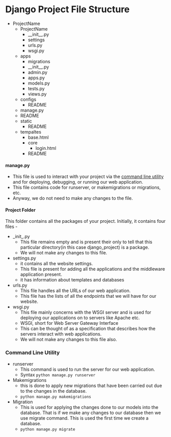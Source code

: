 # Django Project File Structure
 
- ProjectName
  - ProjectName
    - \_\_init__.py
    - settings
    - urls.py
    - wsgi.py
  - apps
    - migrations
    - \_\_init__.py
    - admin.py
    - apps.py
    - models.py
    - tests.py
    - views.py
  - configs
    - README
  - manage.py
  - README
  - static
    - README
  - tempaltes
    - base.html
    - core
      - login.html
    - README

#### manage.py
- This file is used to interact with your project via the [command line utility](##command-line-utility) and for deploying, debugging, or running our web application.
- This file contains code for runserver, or makemigrations or migrations, etc.
- Anyway, we do not need to make any changes to the file.

#### Project Folder
This folder contains all the packages of your project. Initially, it contains four files -
  - \_init_.py
    - This file remains empty and is present their only to tell that this particular directory(in this case django_project) is a package.
    - We will not make any changes to this file.
  - settings.py
    - it contains all the website settings.
    - This file is present for adding all the applications and the middleware application present.
    - it has information about templates and databases
  - urls.py
    - This file handles all the URLs of our web application.
    - This file has the lists of all the endpoints that we will have for our website.
  - wsgi.py
    - This file mainly concerns with the WSGI server and is used for deploying our applications on to servers like Apache etc.
    - WSGI, short for Web Server Gateway Interface
    - This can be thought of as a specification that describes how the servers interact with web applications.
    - We will not make any changes to this file also.
  
### Command Line Utility

- runserver
  - This command is used to run the server for our web application.
  - Syntax ```python manage.py runserver```
- Makemigrations
  - this is done to apply new migrations that have been carried out due to the changes in the database.
  - ```python manage.py makemigrations```
- Migration
  - This is used for applying the changes done to our models into the database. That is if we make any changes to our database then we use migrate command. This is used the first time we create a database.
  - ```python manage.py migrate```
